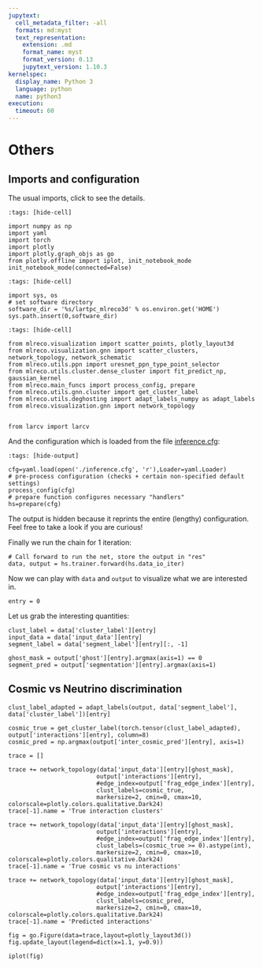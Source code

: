 ```yaml
---
jupytext:
  cell_metadata_filter: -all
  formats: md:myst
  text_representation:
    extension: .md
    format_name: myst
    format_version: 0.13
    jupytext_version: 1.10.3
kernelspec:
  display_name: Python 3
  language: python
  name: python3
execution:
  timeout: 60
---
```


# Others

## Imports and configuration
The usual imports, click to see the details.

```{code-cell}
:tags: [hide-cell]

import numpy as np
import yaml
import torch
import plotly
import plotly.graph_objs as go
from plotly.offline import iplot, init_notebook_mode
init_notebook_mode(connected=False)
```

```{code-cell}
:tags: [hide-cell]

import sys, os
# set software directory
software_dir = '%s/lartpc_mlreco3d' % os.environ.get('HOME')
sys.path.insert(0,software_dir)
```

```{code-cell}
:tags: [hide-cell]

from mlreco.visualization import scatter_points, plotly_layout3d
from mlreco.visualization.gnn import scatter_clusters, network_topology, network_schematic
from mlreco.utils.ppn import uresnet_ppn_type_point_selector
from mlreco.utils.cluster.dense_cluster import fit_predict_np, gaussian_kernel
from mlreco.main_funcs import process_config, prepare
from mlreco.utils.gnn.cluster import get_cluster_label
from mlreco.utils.deghosting import adapt_labels_numpy as adapt_labels
from mlreco.visualization.gnn import network_topology


from larcv import larcv
```

And the configuration which is loaded from the file [inference.cfg](./inference.cfg):
```{code-cell}
:tags: [hide-output]

cfg=yaml.load(open('./inference.cfg', 'r'),Loader=yaml.Loader)
# pre-process configuration (checks + certain non-specified default settings)
process_config(cfg)
# prepare function configures necessary "handlers"
hs=prepare(cfg)
```
The output is hidden because it reprints the entire (lengthy) configuration. Feel 
free to take a look if you are curious!

Finally we run the chain for 1 iteration:
```{code-cell}
# Call forward to run the net, store the output in "res"
data, output = hs.trainer.forward(hs.data_io_iter)
```
Now we can play with `data` and `output` to visualize what we are interested in.
```{code-cell}
entry = 0
```
Let us grab the interesting quantities:
```{code-cell}
clust_label = data['cluster_label'][entry]
input_data = data['input_data'][entry]
segment_label = data['segment_label'][entry][:, -1]

ghost_mask = output['ghost'][entry].argmax(axis=1) == 0
segment_pred = output['segmentation'][entry].argmax(axis=1)
```


## Cosmic vs Neutrino discrimination

```{code-cell}
clust_label_adapted = adapt_labels(output, data['segment_label'], data['cluster_label'])[entry]

cosmic_true = get_cluster_label(torch.tensor(clust_label_adapted), output['interactions'][entry], column=8)
cosmic_pred = np.argmax(output['inter_cosmic_pred'][entry], axis=1)
```

```{code-cell}
trace = []

trace += network_topology(data['input_data'][entry][ghost_mask],
                         output['interactions'][entry],
                         #edge_index=output['frag_edge_index'][entry],
                         clust_labels=cosmic_true,
                         markersize=2, cmin=0, cmax=10, colorscale=plotly.colors.qualitative.Dark24)
trace[-1].name = 'True interaction clusters'

trace += network_topology(data['input_data'][entry][ghost_mask],
                         output['interactions'][entry],
                         #edge_index=output['frag_edge_index'][entry],
                         clust_labels=(cosmic_true >= 0).astype(int),
                         markersize=2, cmin=0, cmax=10, colorscale=plotly.colors.qualitative.Dark24)
trace[-1].name = 'True cosmic vs nu interactions'

trace += network_topology(data['input_data'][entry][ghost_mask],
                         output['interactions'][entry],
                         #edge_index=output['frag_edge_index'][entry],
                         clust_labels=cosmic_pred,
                         markersize=2, cmin=0, cmax=10, colorscale=plotly.colors.qualitative.Dark24)
trace[-1].name = 'Predicted interactions'

fig = go.Figure(data=trace,layout=plotly_layout3d())
fig.update_layout(legend=dict(x=1.1, y=0.9))

iplot(fig)
```